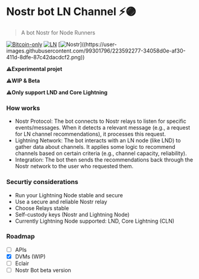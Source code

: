 # Nostr bot LN Channel ⚡🟣

>A bot Nostr for Node Runners 

[![Bitcoin-only](https://img.shields.io/badge/bitcoin-only-FF9900?logo=bitcoin)](https://twentyone.world)
[![LN](https://img.shields.io/badge/lightning-792EE5?logo=lightning)](https://mempool.space/lightning)
[![Nostr](https://img.shields.io/badge/nostr-only-FF9900?)]((https://user-images.githubusercontent.com/99301796/223592277-34058d0e-af30-411d-8dfe-87c42dacdcf2.png))

⚠️**Experimental projet**

⚠️**WIP & Beta**

⚠️**Only support LND and Core Lightning**

### How works 

- Nostr Protocol: The bot connects to Nostr relays to listen for specific events/messages. When it detects a relevant message (e.g., a request for LN channel recommendations), it processes this request.
- Lightning Network: The bot interacts with an LN node (like LND) to gather data about channels. It applies some logic to recommend channels based on certain criteria (e.g., channel capacity, reliability).
- Integration: The bot then sends the recommendations back through the Nostr network to the user who requested them.

### Securtiy considerations

- Run your Lightning Node stable and secure
- Use a secure and reliable Nostr relay
- Choose Relays stable
- Self-custody keys (Nostr and Lightning Node)
- Currently Lightning Node supported: LND, Core Lightning (CLN)
  
### Roadmap 

- [ ] APIs
- [x] DVMs (WIP)
- [ ] Eclair
- [ ] Nostr Bot beta version
